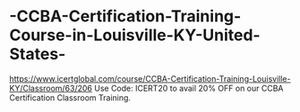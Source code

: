 # -CCBA-Certification-Training-Course-in-Louisville-KY-United-States-
https://www.icertglobal.com/course/CCBA-Certification-Training-Louisville-KY/Classroom/63/206        Use Code: ICERT20 to avail 20% OFF on our CCBA Certification Classroom Training.
